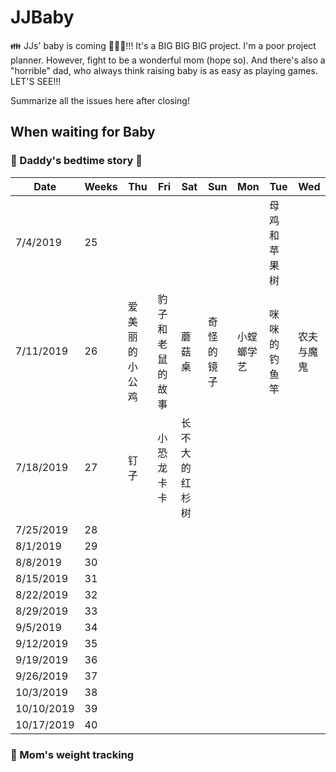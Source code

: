 # JJBaby
:family: JJs' baby is coming :baby::maple_leaf::pig_nose:!!! It's a BIG BIG BIG project. I'm a poor project planner. However, fight to be a wonderful mom (hope so). And there's also a "horrible" dad, who always think raising baby is as easy as playing games. LET'S SEE!!!  

Summarize all the issues here after closing!

## When waiting for Baby

### :man: Daddy's bedtime story :first_quarter_moon_with_face:

| Date | Weeks | **Thu** | Fri | Sat | Sun | Mon | Tue | Wed |
| --- | --- | --- | --- | --- | --- | --- | --- | --- |
| 7/4/2019 | 25 |   |   |   |   |   | 母鸡和苹果树 |  
| 7/11/2019 | 26 | 爱美丽的小公鸡 | 豹子和老鼠的故事 | 蘑菇桌 | 奇怪的镜子 | 小螳螂学艺  | 咪咪的钓鱼竿 | 农夫与魔鬼 | 
| 7/18/2019 | 27 | 钉子 | 小恐龙卡卡 | 长不大的红杉树 |   |   |   |
| 7/25/2019 | 28 |   |   |   |   |   |   |  
| 8/1/2019 | 29 |   |   |   |   |   |   |  
| 8/8/2019 | 30 |   |   |   |   |   |   |  
| 8/15/2019 | 31 |   |   |   |   |   |   |  
| 8/22/2019 | 32 |   |   |   |   |   |   |  
| 8/29/2019 | 33 |   |   |   |   |   |   |  
| 9/5/2019 | 34 |   |   |   |   |   |   |  
| 9/12/2019 | 35 |   |   |   |   |   |   |  
| 9/19/2019 | 36 |   |   |   |   |   |   |  
| 9/26/2019 | 37 |   |   |   |   |   |   |  
| 10/3/2019 | 38 |   |   |   |   |   |   |  
| 10/10/2019 | 39 |   |   |   |   |   |   |  
| 10/17/2019 | 40 |   |   |   |   |   |   |  

### :woman: Mom's weight tracking
